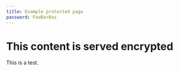 ```yaml
---
title: Example protected page
password: FooBarBaz
---
```


# This content is served encrypted
This is a test.

